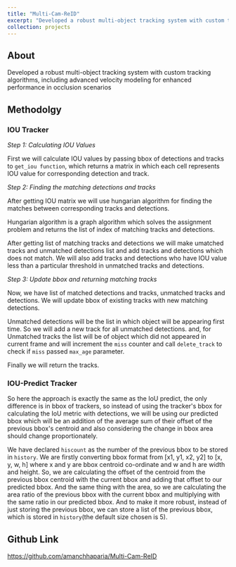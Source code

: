 ```yaml
---
title: "Multi-Cam-ReID"
excerpt: "Developed a robust multi-object tracking system with custom tracking algorithms, including advanced velocity modeling for enhanced performance in occlusion scenarios. <br/><img src='/images/p1-multicam.gif'>"
collection: projects
---
```


## About
Developed a robust multi-object tracking system with custom tracking algorithms, including advanced velocity modeling for enhanced performance in occlusion scenarios

## Methodolgy

### IOU Tracker
*Step 1: Calculating IOU Values*

First we will calculate IOU values by passing bbox of detections and tracks to `get_iou function`, which returns a matrix in which each cell represents IOU value for corresponding detection and track.

*Step 2: Finding the matching detections and tracks*

After getting IOU matrix we will use hungarian algorithm for finding the matches between corresponding tracks and detections.

Hungarian algorithm is a graph algorithm which solves the assignment problem and returns the list of index of matching tracks and detections.

After getting list of matching tracks and detections we will make umatched tracks and unmatched detections list and add tracks and detections which does not match. We will also add tracks and detections who have IOU value less than a particular threshold in unmatched tracks and detections.

*Step 3: Update bbox and returning matching tracks*

Now, we have list of matched detections and tracks, unmatched tracks and detections. We will update bbox of existing tracks with new matching detections. 

Unmatched detections will be the list in which object will be appearing first time. So we will add a new track for all unmatched detections. and, for Unmatched tracks the list will be of object which did not appeared in current frame and will increment the `miss` counter and call `delete_track` to check if `miss` passed `max_age` parameter.

Finally we will return the tracks.

### IOU-Predict Tracker

So here the approach is exactly the same as the IoU predict, the only difference is in bbox of trackers, so instead of using the tracker's bbox for calculating the IoU metric with detections, we will be using our predicted bbox which will be an addition of the average sum of their offset of the previous bbox's centroid and also considering the change in bbox area should change proportionately.

We have declared `hiscount` as the number of the previous bbox to be stored in `history`. We are firstly converting bbox format from [x1, y1, x2, y2] to [x, y, w, h] where x and y are bbox centroid co-ordinate and w and h are width and height. So, we are calculating the offset of the centroid from the previous bbox centroid with the current bbox and adding that offset to our predicted bbox. And the same thing with the area, so we are calculating the area ratio of the previous bbox with the current bbox and multiplying with the same ratio in our predicted bbox. And to make it more robust, instead of just storing the previous bbox, we can store a list of the previous bbox, which is stored in `history`(the default size chosen is 5).

## Github Link
<a href="https://github.com/amanchhaparia/Multi-Cam-ReID" target="_blank">https://github.com/amanchhaparia/Multi-Cam-ReID</a>